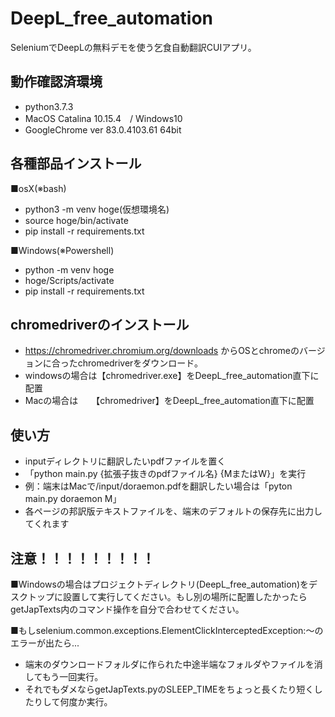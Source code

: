 # DeepL_free_automation
SeleniumでDeepLの無料デモを使う乞食自動翻訳CUIアプリ。

## 動作確認済環境
- python3.7.3
- MacOS Catalina 10.15.4　/ Windows10
- GoogleChrome ver 83.0.4103.61 64bit

## 各種部品インストール
■osX(※bash)
- python3 -m venv hoge(仮想環境名)
- source hoge/bin/activate
- pip install -r requirements.txt

■Windows(※Powershell)
- python -m venv hoge
- hoge/Scripts/activate
- pip install -r requirements.txt

## chromedriverのインストール
- https://chromedriver.chromium.org/downloads からOSとchromeのバージョンに合ったchromedriverをダウンロード。
- windowsの場合は【chromedriver.exe】をDeepL_free_automation直下に配置
- Macの場合は　　【chromedriver】をDeepL_free_automation直下に配置

## 使い方
- inputディレクトリに翻訳したいpdfファイルを置く
- 「python main.py {拡張子抜きのpdfファイル名} {MまたはW}」を実行
- 例：端末はMacで/input/doraemon.pdfを翻訳したい場合は「pyton main.py doraemon M」
- 各ページの邦訳版テキストファイルを、端末のデフォルトの保存先に出力してくれます

## 注意！！！！！！！！！
■Windowsの場合はプロジェクトディレクトリ(DeepL_free_automation)をデスクトップに設置して実行してください。もし別の場所に配置したかったらgetJapTexts内のコマンド操作を自分で合わせてください。
 
■もしselenium.common.exceptions.ElementClickInterceptedException:〜のエラーが出たら...
- 端末のダウンロードフォルダに作られた中途半端なフォルダやファイルを消してもう一回実行。
- それでもダメならgetJapTexts.pyのSLEEP_TIMEをちょっと長くたり短くしたりして何度か実行。
